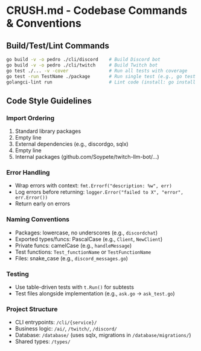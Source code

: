 # CRUSH.md - Codebase Commands & Conventions

## Build/Test/Lint Commands
```bash
go build -v -o pedro ./cli/discord    # Build Discord bot
go build -v -o pedro ./cli/twitch     # Build Twitch bot
go test ./... -v -cover               # Run all tests with coverage
go test -run TestName ./package       # Run single test (e.g., go test -run Test_CleanResponse ./ai)
golangci-lint run                     # Lint code (install: go install github.com/golangci/golangci-lint/cmd/golangci-lint@latest)
```

## Code Style Guidelines

### Import Ordering
1. Standard library packages
2. Empty line
3. External dependencies (e.g., discordgo, sqlx)
4. Empty line
5. Internal packages (github.com/Soypete/twitch-llm-bot/...)

### Error Handling
- Wrap errors with context: `fmt.Errorf("description: %w", err)`
- Log errors before returning: `logger.Error("failed to X", "error", err.Error())`
- Return early on errors

### Naming Conventions
- Packages: lowercase, no underscores (e.g., `discordchat`)
- Exported types/funcs: PascalCase (e.g., `Client`, `NewClient`)
- Private funcs: camelCase (e.g., `handleMessage`)
- Test functions: `Test_functionName` or `TestFunctionName`
- Files: snake_case (e.g., `discord_messages.go`)

### Testing
- Use table-driven tests with `t.Run()` for subtests
- Test files alongside implementation (e.g., `ask.go` → `ask_test.go`)

### Project Structure
- CLI entrypoints: `/cli/{service}/`
- Business logic: `/ai/`, `/twitch/`, `/discord/`
- Database: `/database/` (uses sqlx, migrations in `/database/migrations/`)
- Shared types: `/types/`